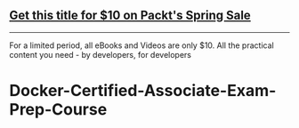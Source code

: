 ## [Get this title for $10 on Packt's Spring Sale](https://www.packt.com/V18517?utm_source=github&utm_medium=packt-github-repo&utm_campaign=spring_10_dollar_2022)
-----
For a limited period, all eBooks and Videos are only $10. All the practical content you need \- by developers, for developers

# Docker-Certified-Associate-Exam-Prep-Course
